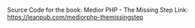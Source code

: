 Source Code for the book: Medior PHP - The Missing Step
Link: https://leanpub.com/mediorphp-themissingstep
